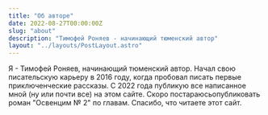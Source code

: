 ```yaml
---
title: "Об авторе"
date: 2022-08-27T00:00:00Z
slug: "about"
description: "Тимофей Роняев - начинающий тюменский автор"
layout: "../layouts/PostLayout.astro"
---
```


Я - Тимофей Роняев, начинающий тюменский автор. Начал свою писательскую карьеру в 2016 году, когда пробовал писать первые приключенческие рассказы. С 2022 года публикую все написанное мной (ну или почти все) на этом сайте. Скоро постараюсьопубликовать роман "Освенцим № 2" по главам. Спасибо, что читаете этот сайт.